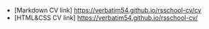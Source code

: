 * [Markdown CV link] https://verbatim54.github.io/rsschool-cv/cv
* [HTML&CSS CV link] https://verbatim54.github.io/rsschool-cv/

